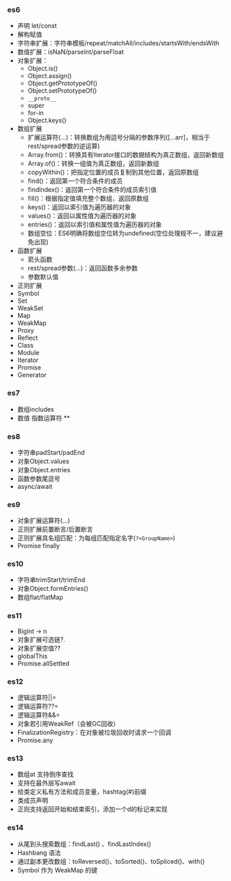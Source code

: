 ### es6
- 声明 let/const
- 解构赋值
- 字符串扩展：字符串模板/repeat/matchAll/includes/startsWith/endsWith
- 数值扩展：isNaN/parseInt/parseFloat
- 对象扩展：
  - Object.is()
  - Object.assign()
  - Object.getPrototypeOf()
  - Object.setPrototypeOf()
  - `__proto__`
  - super
  - for-in
  - Object.keys()
- 数组扩展
  - 扩展运算符(...)：转换数组为用逗号分隔的参数序列([...arr]，相当于rest/spread参数的逆运算)
  - Array.from()：转换具有Iterator接口的数据结构为真正数组，返回新数组
  - Array.of()：转换一组值为真正数组，返回新数组
  - copyWithin()：把指定位置的成员复制到其他位置，返回原数组
  - find()：返回第一个符合条件的成员
  - findIndex()：返回第一个符合条件的成员索引值
  - fill()：根据指定值填充整个数组，返回原数组
  - keys()：返回以索引值为遍历器的对象
  - values()：返回以属性值为遍历器的对象
  - entries()：返回以索引值和属性值为遍历器的对象
  - 数组空位：ES6明确将数组空位转为undefined(空位处理规不一，建议避免出现)
- 函数扩展
  - 箭头函数
  - rest/spread参数(...)：返回函数多余参数
  - 参数默认值
- 正则扩展
- Symbol
- Set
- WeakSet
- Map
- WeakMap
- Proxy
- Reflect
- Class
- Module
- Iterator
- Promise
- Generator



### es7
- 数组includes
- 数值 指数运算符 **

### es8
- 字符串padStart/padEnd  
- 对象Object.values  
- 对象Object.entries  
- 函数参数尾逗号
- async/await


### es9
- 对象扩展运算符(...)
- 正则扩展前置断言/后置断言
- 正则扩展具名组匹配：为每组匹配指定名字(`?<GroupName>`)
- Promise finally

### es10
- 字符串trimStart/trimEnd
- 对象Object.formEntries()
- 数组flat/flatMap

### es11
- BigInt -> n
- 对象扩展可选链?.
- 对象扩展空值??
- globalThis
- Promise.allSettled

### es12
- 逻辑运算符||=
- 逻辑运算符??=
- 逻辑运算符&&=
- 对象若引用WeakRef（会被GC回收）
- FinalizationRegistry：在对象被垃圾回收时请求一个回调
- Promise.any

### es13
 - 数组at 支持倒序查找
 - 支持在最外层写await
 - 给类定义私有方法和成员变量，hashtag(#)前缀
 - 类成员声明
 - 正则支持返回开始和结束索引，添加一个d的标记来实现

### es14
- 从尾到头搜索数组：findLast() 、findLastIndex()
- Hashbang 语法
- 通过副本更改数组：toReversed()、toSorted()、toSpliced()、with()
- Symbol 作为 WeakMap 的键
